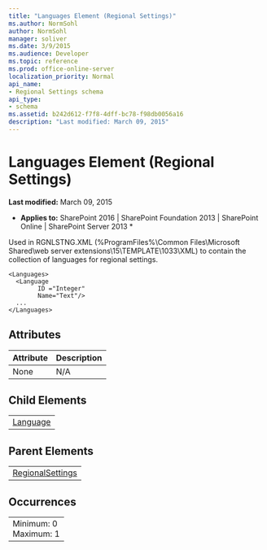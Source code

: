 ```yaml
---
title: "Languages Element (Regional Settings)"
ms.author: NormSohl
author: NormSohl
manager: soliver
ms.date: 3/9/2015
ms.audience: Developer
ms.topic: reference
ms.prod: office-online-server
localization_priority: Normal
api_name:
- Regional Settings schema
api_type:
- schema
ms.assetid: b242d612-f7f8-4dff-bc78-f98db0056a16
description: "Last modified: March 09, 2015"
---
```


# Languages Element (Regional Settings)

 **Last modified:** March 09, 2015 
  
 * **Applies to:** SharePoint 2016 | SharePoint Foundation 2013 | SharePoint Online | SharePoint Server 2013 * 
  
Used in RGNLSTNG.XML (%ProgramFiles%\Common Files\Microsoft Shared\web server extensions\15\TEMPLATE\1033\XML) to contain the collection of languages for regional settings.
  
```
<Languages>
  <Language 
        ID ="Integer"
        Name="Text"/>
  ...
</Languages>
```

## Attributes

|**Attribute**|**Description**|
|:-----|:-----|
|None  <br/> |N/A  <br/> |
   
## Child Elements

||
|:-----|
|[Language](language-element-regional-settings.md)|
   
## Parent Elements

||
|:-----|
|[RegionalSettings](regionalsettings-element-regional-settings.md)|
   
## Occurrences

||
|:-----|
|Minimum: 0  <br/> Maximum: 1  <br/> |
   

